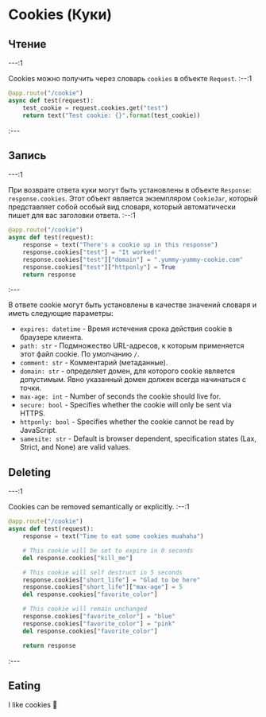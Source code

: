 # Cookies (Куки)

## Чтение

---:1

Cookies можно получить через словарь `cookies` в объекте `Request`. :--:1
```python
@app.route("/cookie")
async def test(request):
    test_cookie = request.cookies.get("test")
    return text("Test cookie: {}".format(test_cookie))
```
:---


## Запись

---:1

При возврате ответа куки могут быть установлены в объекте `Response`: `response.cookies`. Этот объект является экземпляром `CookieJar`, который представляет собой особый вид словаря, который автоматически пишет для вас заголовки ответа. :--:1
```python
@app.route("/cookie")
async def test(request):
    response = text("There's a cookie up in this response")
    response.cookies["test"] = "It worked!"
    response.cookies["test"]["domain"] = ".yummy-yummy-cookie.com"
    response.cookies["test"]["httponly"] = True
    return response
```
:---

В ответе cookie могут быть установлены в качестве значений словаря и иметь следующие параметры:

- `expires: datetime` - Время истечения срока действия cookie в браузере клиента.
- `path: str` - Подмножество URL-адресов, к которым применяется этот файл cookie. По умолчанию `/`.
- `comment: str` - Комментарий (метаданные).
- `domain: str` - определяет домен, для которого cookie является допустимым. Явно указанный домен должен всегда начинаться с точки.
- `max-age: int` - Number of seconds the cookie should live for.
- `secure: bool` - Specifies whether the cookie will only be sent via HTTPS.
- `httponly: bool` - Specifies whether the cookie cannot be read by JavaScript.
- `samesite: str` - Default is browser dependent, specification states (Lax, Strict, and None) are valid values.

## Deleting

---:1

Cookies can be removed semantically or explicitly. :--:1
```python
@app.route("/cookie")
async def test(request):
    response = text("Time to eat some cookies muahaha")

    # This cookie will be set to expire in 0 seconds
    del response.cookies["kill_me"]

    # This cookie will self destruct in 5 seconds
    response.cookies["short_life"] = "Glad to be here"
    response.cookies["short_life"]["max-age"] = 5
    del response.cookies["favorite_color"]

    # This cookie will remain unchanged
    response.cookies["favorite_color"] = "blue"
    response.cookies["favorite_color"] = "pink"
    del response.cookies["favorite_color"]

    return response
```
:---

## Eating

I like cookies :cookie:

